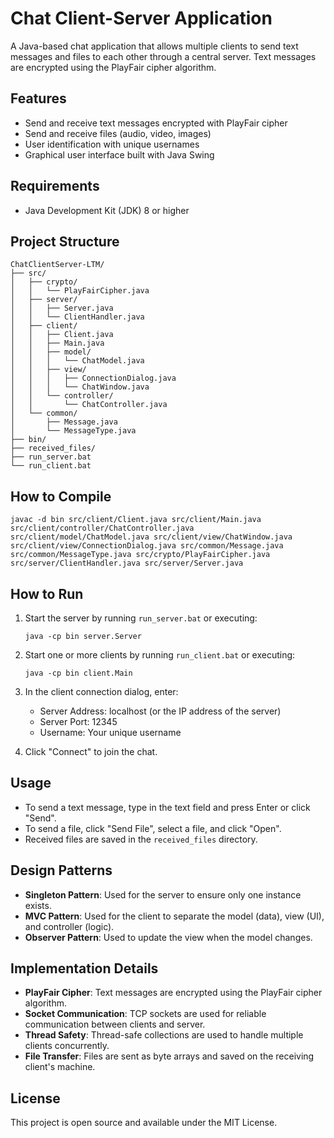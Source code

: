 # Chat Client-Server Application

A Java-based chat application that allows multiple clients to send text messages and files to each other through a central server. Text messages are encrypted using the PlayFair cipher algorithm.

## Features

- Send and receive text messages encrypted with PlayFair cipher
- Send and receive files (audio, video, images)
- User identification with unique usernames
- Graphical user interface built with Java Swing

## Requirements

- Java Development Kit (JDK) 8 or higher

## Project Structure

```
ChatClientServer-LTM/
├── src/
│   ├── crypto/
│   │   └── PlayFairCipher.java
│   ├── server/
│   │   ├── Server.java
│   │   └── ClientHandler.java
│   ├── client/
│   │   ├── Client.java
│   │   ├── Main.java
│   │   ├── model/
│   │   │   └── ChatModel.java
│   │   ├── view/
│   │   │   ├── ConnectionDialog.java
│   │   │   └── ChatWindow.java
│   │   └── controller/
│   │       └── ChatController.java
│   └── common/
│       ├── Message.java
│       └── MessageType.java
├── bin/
├── received_files/
├── run_server.bat
└── run_client.bat
```

## How to Compile

```
javac -d bin src/client/Client.java src/client/Main.java src/client/controller/ChatController.java src/client/model/ChatModel.java src/client/view/ChatWindow.java src/client/view/ConnectionDialog.java src/common/Message.java src/common/MessageType.java src/crypto/PlayFairCipher.java src/server/ClientHandler.java src/server/Server.java
```

## How to Run

1. Start the server by running `run_server.bat` or executing:
   ```
   java -cp bin server.Server
   ```

2. Start one or more clients by running `run_client.bat` or executing:
   ```
   java -cp bin client.Main
   ```

3. In the client connection dialog, enter:
   - Server Address: localhost (or the IP address of the server)
   - Server Port: 12345
   - Username: Your unique username

4. Click "Connect" to join the chat.

## Usage

- To send a text message, type in the text field and press Enter or click "Send".
- To send a file, click "Send File", select a file, and click "Open".
- Received files are saved in the `received_files` directory.

## Design Patterns

- **Singleton Pattern**: Used for the server to ensure only one instance exists.
- **MVC Pattern**: Used for the client to separate the model (data), view (UI), and controller (logic).
- **Observer Pattern**: Used to update the view when the model changes.

## Implementation Details

- **PlayFair Cipher**: Text messages are encrypted using the PlayFair cipher algorithm.
- **Socket Communication**: TCP sockets are used for reliable communication between clients and server.
- **Thread Safety**: Thread-safe collections are used to handle multiple clients concurrently.
- **File Transfer**: Files are sent as byte arrays and saved on the receiving client's machine.

## License

This project is open source and available under the MIT License.
